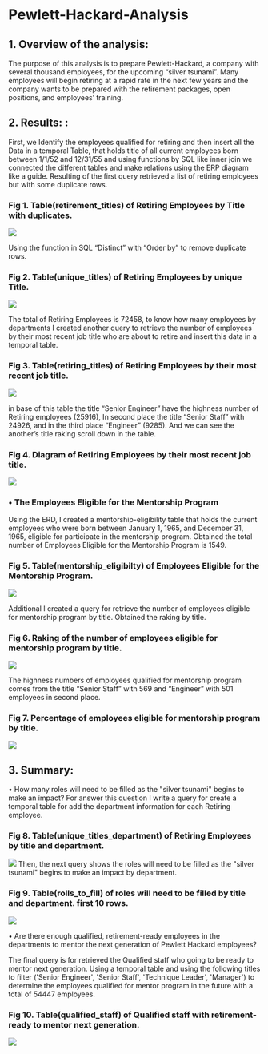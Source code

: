 # Pewlett-Hackard-Analysis
## 1.	Overview of the analysis:
The purpose of this analysis is to prepare Pewlett-Hackard, a company with several thousand employees, for the upcoming “silver tsunami”. Many employees will begin retiring at a rapid rate in the next few years and the company wants to be prepared with the retirement packages, open positions, and employees’ training. 


## 2.	Results: :
First, we Identify the employees qualified for retiring and then insert all the Data in a temporal Table, that holds title of all current employees born between 1/1/52 and 12/31/55 and using functions by SQL like inner join we connected the different tables and make relations using the ERP diagram like a guide. Resulting of the first query retrieved a list of retiring employees but with some duplicate rows.

### Fig 1. Table(retirement_titles) of Retiring Employees by Title with duplicates.
![](img_sql/fig1.png)  

Using the function in SQL “Distinct” with “Order by” to remove duplicate rows.
### Fig 2. Table(unique_titles) of Retiring Employees by unique Title.

![](img_sql/fig2.png)  

The total of Retiring Employees is 72458, to know how many employees by departments I  created another query to retrieve the number of employees by their most recent job title who are about to retire and insert this data in a temporal table. 
### Fig 3. Table(retiring_titles) of Retiring Employees by their most recent job title.

![](img_sql/fig3.png) 

in base of this table the title “Senior Engineer” have the highness number of Retiring employees (25916), In second place the title “Senior Staff” with 24926, and in the third place “Engineer” (9285). And we can see the another’s title raking scroll down in the table.
### Fig 4. Diagram of Retiring Employees by their most recent job title.

![](img_sql/fig4.png) 

### •	The Employees Eligible for the Mentorship Program
Using the ERD, I created a mentorship-eligibility table that holds the current employees who were born between January 1, 1965, and December 31, 1965, eligible for participate  in the mentorship program. Obtained the total number of Employees Eligible for the Mentorship Program is 1549.

### Fig 5. Table(mentorship_eligibilty) of Employees Eligible for the Mentorship Program. 
![](img_sql/fig5.png) 

Additional I created a query for retrieve the number of employees eligible for mentorship program by title. Obtained the raking by title.  
### Fig 6. Raking of the number of employees eligible for mentorship program by title.
![](img_sql/fig6.png) 

The highness numbers of employees qualified for mentorship program comes from the title “Senior Staff” with 569 and “Engineer” with 501 employees in second place. 
### Fig 7. Percentage of employees eligible for mentorship program by title.
![](img_sql/fig7.png) 

## 3.	Summary: 
•	How many roles will need to be filled as the "silver tsunami" begins to make an impact?
For answer this question I write a query for create a temporal table for add the department information for each Retiring employee.

### Fig 8. Table(unique_titles_department) of Retiring Employees by title and department. 
![](img_sql/fig8.png) 
Then, the next query shows the roles will need to be filled as the "silver tsunami" begins to make an impact by department. 
### Fig 9. Table(rolls_to_fill) of roles will need to be filled by title and department. first 10 rows.
![](img_sql/fig9.png) 

•	Are there enough qualified, retirement-ready employees in the departments to mentor the next generation of Pewlett Hackard employees?

The final query is for retrieved the Qualified staff who going to be ready to mentor next generation. Using a temporal table and using the following titles to filter ('Senior Engineer', 'Senior Staff', 'Technique Leader', 'Manager') to determine the employees qualified for mentor program in the future with a total of 54447 employees.
### Fig 10. Table(qualified_staff) of Qualified staff with retirement-ready to mentor next generation.
![](img_sql/fig10.png) 



